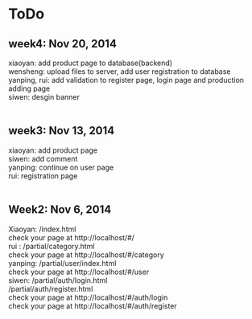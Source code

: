 <h1>ToDo</h1>

<div><h2>week4: Nov 20, 2014</h2></div>
xiaoyan: add product page to database(backend)<br />
wensheng: upload files to server, add user registration to database<br />
yanping, rui: add validation to register page, login page and production adding page<br />
siwen: desgin banner<br />
<br />

<div><h2>week3: Nov 13, 2014</h2></div>
xiaoyan: add product page <br />
siwen: add comment <br/>
yanping: continue on user page<br/>
rui: registration page<br/>
<br/>
<div><h2>Week2: Nov 6, 2014</h2></div>
Xiaoyan: /index.html<br/>
      check your page at http://localhost/#/<br/>
rui : /partial/category.html<br/>
      check your page at http://localhost/#/category<br/>
yanping: /partial/user/index.html<br/>
      check your page at http://localhost/#/user<br/>
siwen: /partial/auth/login.html<br/>
	/partial/auth/register.html<br/>
      check your page at http://localhost/#/auth/login<br/>
      check your page at http://localhost/#/auth/register<br/>


